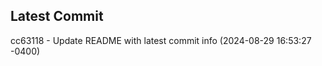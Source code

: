 
## Latest Commit
cc63118 - Update README with latest commit info (2024-08-29 16:53:27 -0400) <Yunxi-Zhou>
